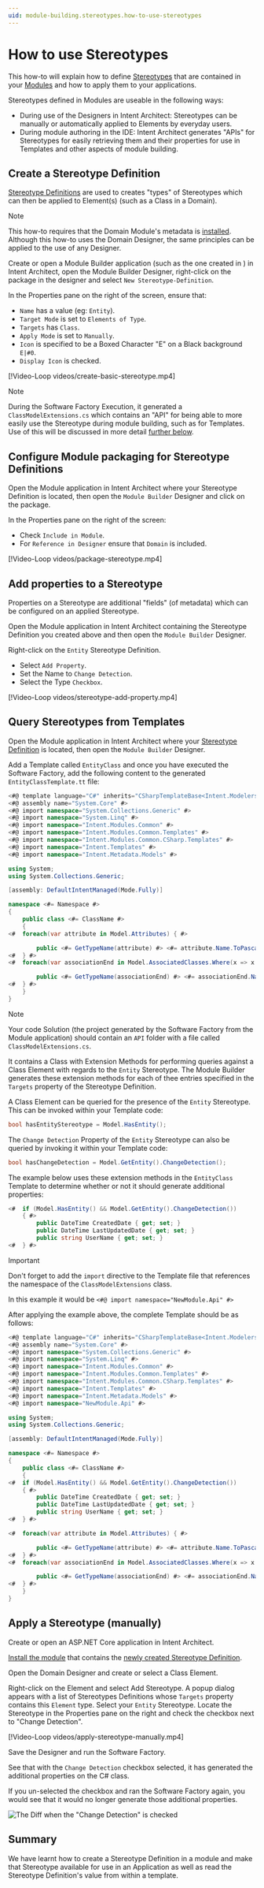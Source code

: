 ```yaml
---
uid: module-building.stereotypes.how-to-use-stereotypes
---
```

# How to use Stereotypes

This how-to will explain how to define [Stereotypes](xref:application-development.modelling.about-stereotypes) that are contained in your [Modules](xref:application-development.extensions.about-modules) and how to apply them to your applications.

Stereotypes defined in Modules are useable in the following ways:

- During use of the Designers in Intent Architect: Stereotypes can be manually or automatically applied to Elements by everyday users.
- During module authoring in the IDE: Intent Architect generates "APIs" for Stereotypes for easily retrieving them and their properties for use in Templates and other aspects of module building.

## Create a Stereotype Definition

[Stereotype Definitions](xref:module-building.stereotypes.about-stereotype-definitions) are used to creates "types" of Stereotypes which can then be applied to Element(s) (such as a Class in a Domain).

> [!NOTE]
> This how-to requires that the Domain Module's metadata is [installed](xref:module-building.tutorials.creating-modules-net.create-templates-per-model#install-the-domain-metadata). Although this how-to uses the Domain Designer, the same principles can be applied to the use of any Designer.

Create or open a Module Builder application (such as the one created in [](xref:module-building.tutorials.create-a-module.create-a-simple-module)) in Intent Architect, open the Module Builder Designer, right-click on the package in the designer and select `New Stereotype-Definition`.

In the Properties pane on the right of the screen, ensure that:

- `Name` has a value (eg: `Entity`).
- `Target Mode` is set to `Elements of Type`.
- `Targets` has `Class`.
- `Apply Mode` is set to `Manually`.
- `Icon` is specified to be a Boxed Character "E" on a Black background `E|#0`.
- `Display Icon` is checked.

[!Video-Loop videos/create-basic-stereotype.mp4]

> [!NOTE]
> During the Software Factory Execution, it generated a `ClassModelExtensions.cs` which contains an "API" for being able to more easily use the Stereotype during module building, such as for Templates. Use of this will be discussed in more detail [further below](#query-stereotypes-from-templates).

## Configure Module packaging for Stereotype Definitions

Open the Module application in Intent Architect where your Stereotype Definition is located, then open the `Module Builder` Designer and click on the package.

In the Properties pane on the right of the screen:

- Check `Include in Module`.
- For `Reference in Designer` ensure that `Domain` is included.

[!Video-Loop videos/package-stereotype.mp4]

## Add properties to a Stereotype

Properties on a Stereotype are additional "fields" (of metadata) which can be configured on an applied Stereotype.

Open the Module application in Intent Architect containing the Stereotype Definition you created above and then open the `Module Builder` Designer.

Right-click on the `Entity` Stereotype Definition.

- Select `Add Property`.
- Set the Name to `Change Detection`.
- Select the Type `Checkbox`.

[!Video-Loop videos/stereotype-add-property.mp4]

## Query Stereotypes from Templates

Open the Module application in Intent Architect where your [Stereotype Definition](#add-properties-to-a-stereotype) is located, then open the `Module Builder` Designer.

Add a Template called `EntityClass` and once you have executed the Software Factory, add the following content to the generated `EntityClassTemplate.tt` file:

```cs
<#@ template language="C#" inherits="CSharpTemplateBase<Intent.Modelers.Domain.Api.ClassModel>" #>
<#@ assembly name="System.Core" #>
<#@ import namespace="System.Collections.Generic" #>
<#@ import namespace="System.Linq" #>
<#@ import namespace="Intent.Modules.Common" #>
<#@ import namespace="Intent.Modules.Common.Templates" #>
<#@ import namespace="Intent.Modules.Common.CSharp.Templates" #>
<#@ import namespace="Intent.Templates" #>
<#@ import namespace="Intent.Metadata.Models" #>

using System;
using System.Collections.Generic;

[assembly: DefaultIntentManaged(Mode.Fully)]

namespace <#= Namespace #>
{
    public class <#= ClassName #>
    {
<#  foreach(var attribute in Model.Attributes) { #>

        public <#= GetTypeName(attribute) #> <#= attribute.Name.ToPascalCase() #> { get; set; }
<#  } #>
<#  foreach(var associationEnd in Model.AssociatedClasses.Where(x => x.IsNavigable)) { #>

        public <#= GetTypeName(associationEnd) #> <#= associationEnd.Name.ToPascalCase() #> { get; set; }
<#  } #>
    }
}
```

> [!NOTE]
> Your code Solution (the project generated by the Software Factory from the Module application) should contain an `API` folder with a file called `ClassModelExtensions.cs`.
>
> It contains a Class with Extension Methods for performing queries against a Class Element with regards to the `Entity` Stereotype. The Module Builder generates these extension methods for each of thee entries specified in the `Targets` property of the Stereotype Definition.

A Class Element can be queried for the presence of the `Entity` Stereotype. This can be invoked within your Template code:

```cs
bool hasEntityStereotype = Model.HasEntity();
```

The `Change Detection` Property of the `Entity` Stereotype can also be queried by invoking it within your Template code:

```cs
bool hasChangeDetection = Model.GetEntity().ChangeDetection();
```

The example below uses these extension methods in the `EntityClass` Template to determine whether or not it should generate additional properties:

```cs
<#  if (Model.HasEntity() && Model.GetEntity().ChangeDetection()) 
    { #>
        public DateTime CreatedDate { get; set; }
        public DateTime LastUpdatedDate { get; set; }
        public string UserName { get; set; }
<#  } #>
```

> [!IMPORTANT]
> Don't forget to add the `import` directive to the Template file that references the namespace of the `ClassModelExtensions` class.
>
> In this example it would be `<#@ import namespace="NewModule.Api" #>`

After applying the example above, the complete Template should be as follows:

```cs
<#@ template language="C#" inherits="CSharpTemplateBase<Intent.Modelers.Domain.Api.ClassModel>" #>
<#@ assembly name="System.Core" #>
<#@ import namespace="System.Collections.Generic" #>
<#@ import namespace="System.Linq" #>
<#@ import namespace="Intent.Modules.Common" #>
<#@ import namespace="Intent.Modules.Common.Templates" #>
<#@ import namespace="Intent.Modules.Common.CSharp.Templates" #>
<#@ import namespace="Intent.Templates" #>
<#@ import namespace="Intent.Metadata.Models" #>
<#@ import namespace="NewModule.Api" #>

using System;
using System.Collections.Generic;

[assembly: DefaultIntentManaged(Mode.Fully)]

namespace <#= Namespace #>
{
    public class <#= ClassName #>
    {
<#  if (Model.HasEntity() && Model.GetEntity().ChangeDetection()) 
    { #>
        public DateTime CreatedDate { get; set; }
        public DateTime LastUpdatedDate { get; set; }
        public string UserName { get; set; }
<#  } #>

<#  foreach(var attribute in Model.Attributes) { #>

        public <#= GetTypeName(attribute) #> <#= attribute.Name.ToPascalCase() #> { get; set; }
<#  } #>
<#  foreach(var associationEnd in Model.AssociatedClasses.Where(x => x.IsNavigable)) { #>

        public <#= GetTypeName(associationEnd) #> <#= associationEnd.Name.ToPascalCase() #> { get; set; }
<#  } #>
    }
}
```

## Apply a Stereotype (manually)

Create or open an ASP.NET Core application in Intent Architect.

[Install the module](xref:module-building.tutorials.create-a-module.install-and-run-the-module#install-the-module) that contains the [newly created Stereotype Definition](#create-a-stereotype-definition).

Open the Domain Designer and create or select a Class Element.

Right-click on the Element and select Add Stereotype. A popup dialog appears with a list of Stereotypes Definitions whose `Targets` property contains this `Element` type.
Select your `Entity` Stereotype. Locate the Stereotype in the Properties pane on the right and check the checkbox next to "Change Detection".

[!Video-Loop videos/apply-stereotype-manually.mp4]

Save the Designer and run the Software Factory.

See that with the `Change Detection` checkbox selected, it has generated the additional properties on the C# class.

If you un-selected the checkbox and ran the Software Factory again, you would see that it would no longer generate those additional properties.

![The Diff when the "Change Detection" is checked](images/change-detection-diff-result.png)

## Summary

We have learnt how to create a Stereotype Definition in a module and make that Stereotype available for use in an Application as well as read the Stereotype Definition's value from within a template.
